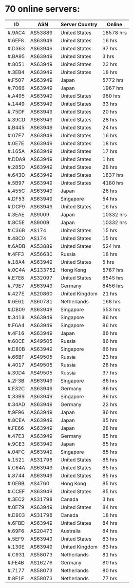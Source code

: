# 70 online servers:

| ID | ASN | Server Country | Online |
| ------ | ------ | ------ | ------ |
| #.9AC4 | AS53889 | United States | 18578 hrs |
| #.6EF8 | AS63949 | United States | 16 hrs |
| #.D363 | AS63949 | United States | 97 hrs |
| #.BA95 | AS63949 | United States | 3 hrs |
| #.8051 | AS63949 | United States | 23 hrs |
| #.3EB4 | AS63949 | United States | 18 hrs |
| #.F507 | AS63949 | Japan | 5772 hrs |
| #.7066 | AS63949 | Japan | 1967 hrs |
| #.A495 | AS63949 | United States | 960 hrs |
| #.1449 | AS63949 | United States | 33 hrs |
| #.75DF | AS63949 | United States | 20 hrs |
| #.39CD | AS63949 | United States | 28 hrs |
| #.B445 | AS63949 | United States | 24 hrs |
| #.07F7 | AS63949 | United States | 16 hrs |
| #.0E7E | AS63949 | United States | 18 hrs |
| #.165A | AS63949 | United States | 17 hrs |
| #.DDA9 | AS63949 | United States | 1 hrs |
| #.285D | AS63949 | United States | 28 hrs |
| #.643D | AS63949 | United States | 1837 hrs |
| #.5B97 | AS63949 | United States | 4180 hrs |
| #.455C | AS63949 | Japan | 26 hrs |
| #.DF53 | AS63949 | Singapore | 54 hrs |
| #.DCF9 | AS63949 | United States | 16 hrs |
| #.3EAE | AS9009 | Japan | 10332 hrs |
| #.8C5E | AS9009 | Japan | 10332 hrs |
| #.C36B | AS174 | United States | 15 hrs |
| #.48C0 | AS174 | United States | 15 hrs |
| #.6ADB | AS53889 | United States | 524 hrs |
| #.4FF3 | AS56630 | Russia | 18 hrs |
| #.18A4 | AS63949 | United States | 5 hrs |
| #.0C4A | AS133752 | Hong Kong | 5767 hrs |
| #.E7E8 | AS32097 | United States | 8545 hrs |
| #.79E7 | AS63949 | Germany | 8456 hrs |
| #.427E | AS20860 | United Kingdom | 21 hrs |
| #.6E61 | AS60781 | Netherlands | 168 hrs |
| #.DB09 | AS63949 | Singapore | 553 hrs |
| #.3418 | AS63949 | Singapore | 86 hrs |
| #.F6A4 | AS63949 | Singapore | 86 hrs |
| #.4F16 | AS63949 | Japan | 86 hrs |
| #.60CE | AS49505 | Russia | 86 hrs |
| #.D80B | AS63949 | Singapore | 86 hrs |
| #.66BF | AS49505 | Russia | 23 hrs |
| #.4017 | AS49505 | Russia | 28 hrs |
| #.30D4 | AS49505 | Russia | 37 hrs |
| #.2F3B | AS63949 | Singapore | 86 hrs |
| #.E32C | AS63949 | Germany | 86 hrs |
| #.33B9 | AS63949 | Singapore | 86 hrs |
| #.34AD | AS63949 | Germany | 22 hrs |
| #.9F96 | AS63949 | Japan | 86 hrs |
| #.8CEA | AS63949 | Japan | 85 hrs |
| #.FE66 | AS63949 | Japan | 28 hrs |
| #.47E3 | AS63949 | Germany | 85 hrs |
| #.9CE3 | AS63949 | Japan | 85 hrs |
| #.04FC | AS63949 | Singapore | 85 hrs |
| #.1521 | AS31798 | United States | 85 hrs |
| #.C64A | AS63949 | United States | 85 hrs |
| #.8744 | AS63949 | United States | 85 hrs |
| #.0EBB | AS4760 | Hong Kong | 85 hrs |
| #.CCEF | AS63949 | United States | 85 hrs |
| #.3EC2 | AS31798 | Canada | 3 hrs |
| #.0E79 | AS63949 | United States | 84 hrs |
| #.D903 | AS31798 | Canada | 18 hrs |
| #.6FBD | AS63949 | United States | 84 hrs |
| #.69F6 | AS20473 | Australia | 84 hrs |
| #.5EF9 | AS63949 | United States | 83 hrs |
| #.130E | AS63949 | United Kingdom | 83 hrs |
| #.C931 | AS58073 | Netherlands | 81 hrs |
| #.FE4B | AS16276 | Germany | 80 hrs |
| #.7177 | AS58073 | Netherlands | 80 hrs |
| #.8F1F | AS58073 | Netherlands | 77 hrs |

